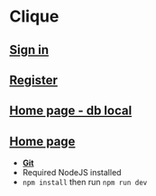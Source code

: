 # Clique

## [Sign in](https://izxcv511.github.io/Clique/public/sign-in.html)

## [Register](https://izxcv511.github.io/Clique/public/register.html)

## [Home page - db local](https://izxcv511.github.io/Clique/public/home-page-use-db.html)

## [Home page](https://izxcv511.github.io/Clique/public/home-page.html)

- [**Git**](https://github.com/izxcv511/Clique)
- Required NodeJS installed
- `npm install` then run `npm run dev`
